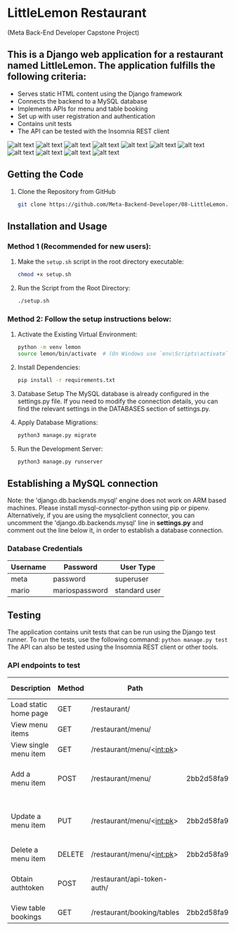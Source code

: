 # LittleLemon Restaurant
(Meta Back-End Developer Capstone Project)

## This is a Django web application for a restaurant named LittleLemon. The application fulfills the following criteria:
- Serves static HTML content using the Django framework
- Connects the backend to a MySQL database
- Implements APIs for menu and table booking
- Set up with user registration and authentication
- Contains unit tests
- The API can be tested with the Insomnia REST client

![alt text](<Screenshot 2024-09-13 at 11.32.32-1.png>)
![alt text](<Screenshot 2024-09-13 at 11.03.14-1.png>)
![alt text](<Screenshot 2024-09-13 at 11.03.57-1.png>)
![alt text](<Screenshot 2024-09-13 at 14.17.23.png>)
![alt text](<Screenshot 2024-09-13 at 14.17.37.png>)
![alt text](<Screenshot 2024-09-13 at 14.18.09.png>)
![alt text](<Screenshot 2024-09-13 at 14.18.30.png>)
![alt text](<Screenshot 2024-09-13 at 14.18.39.png>)
![alt text](<Screenshot 2024-09-13 at 14.19.06.png>)
![alt text](<Screenshot 2024-09-13 at 14.19.12.png>)
![alt text](<Screenshot 2024-09-13 at 14.19.16.png>)

## Getting the Code
1. Clone the Repository from GitHub 
    ```bash 
    git clone https://github.com/Meta-Backend-Developer/08-LittleLemon.git
    ```

## Installation and Usage

### Method 1 (Recommended for new users):

1. Make the `setup.sh` script in the root directory executable:
    ```bash 
    chmod +x setup.sh 
    ```
2. Run the Script from the Root Directory:
    ```bash
    ./setup.sh
    ```

### Method 2: Follow the setup instructions below:

1. Activate the Existing Virtual Environment:
    ```bash 
    python -m venv lemon
    source lemon/bin/activate  # (On Windows use `env\Scripts\activate`)
    ```

2. Install Dependencies:
    ```bash
    pip install -r requirements.txt
    ```

3. Database Setup
The MySQL database is already configured in the settings.py file. If you need to modify the connection details, you can find the relevant settings in the DATABASES section of settings.py.

4. Apply Database Migrations:
    ```bash
    python3 manage.py migrate
    ```

5. Run the Development Server:
    ```bash
    python3 manage.py runserver
    ```

## Establishing a MySQL connection
Note: the 'django.db.backends.mysql' engine does not work on ARM based machines. 
Please install mysql-connector-python using pip or pipenv.
Alternatively, if you are using the mysqlclient connector, you can uncomment the 'django.db.backends.mysql' line in **settings.py** and comment out the line below it, in order to establish a database connection.

### Database Credentials
| Username | Password       | User Type     |
|----------|----------------|---------------|
| meta     | password       | superuser     |
| mario    | mariospassword | standard user |

## Testing
The application contains unit tests that can be run using the Django test runner. To run the tests, use the following command: ```python manage.py test```
The API can also be tested using the Insomnia REST client or other tools.

### API endpoints to test
| Description           | Method | Path                        | Token                                    | Form/JSON payload                                                         |
|-----------------------|--------|-----------------------------|------------------------------------------|---------------------------------------------------------------------------|
| Load static home page | GET    | /restaurant/                |                                          |                                                                           |
| View menu items       | GET    | /restaurant/menu/           |                                          |                                                                           |
| View single menu item | GET    | /restaurant/menu/<<int:pk>> |                                          |                                                                           |
| Add a menu item       | POST   | /restaurant/menu/           | 2bb2d58fa95e3457d22c028663fbe1ad1e5ca40e | {"id": 4,"title": "Burger","price": "4.00","inventory": 10 }              |
| Update a menu item    | PUT    | /restaurant/menu/<<int:pk>> | 2bb2d58fa95e3457d22c028663fbe1ad1e5ca40e | { 	"id": 3,	"title": "Spaghetti Bolognese",	"price": "7.00",	"inventory": 20} |
| Delete a menu item    | DELETE | /restaurant/menu/<<int:pk>> | 2bb2d58fa95e3457d22c028663fbe1ad1e5ca40e |                                                                           |
| Obtain authtoken      | POST   | /restaurant/api-token-auth/ |                                          | { 	"username": "mario",	"password": "mariospassword"}                       |
| View table bookings   | GET    | /restaurant/booking/tables  | 2bb2d58fa95e3457d22c028663fbe1ad1e5ca40e |                                                                           |
